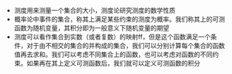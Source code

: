 - 测度用来测量一个集合的大小，测度论研究测度的数学性质
- 概率论中事件的集合，称其上满足某些约束的测度为概率。我们称其上的可测函数为随机变量，其积分即为一般意义下随机变量的期望
- 测度可以看作集合到实数（或者复数）的映射ff，但是这个函数满足一个条件，对于由不相交的集合的并构成的集合，我们可以分别计算每个集合的函数值再去求和。我们可以考虑不同集合上的函数，也可以考虑对函数的不同约束。如果再在其上定义可测函数后，我们就可以定义可测函数的积分